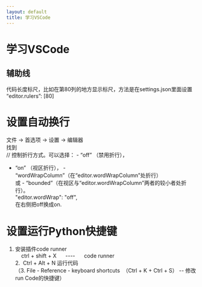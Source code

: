 ```yaml
---
layout: default
title: 学习VSCode
---
```


# 学习VSCode
## 辅助线
代码长度标尺，比如在第80列的地方显示标尺，方法是在settings.json里面设置 “editor.rulers”: [80]

# 设置自动换行
文件 -> 首选项 -> 设置 -> 编辑器  
找到  
// 控制折行方式。可以选择： - “off” （禁用折行），  
- “on” （视区折行）， - “wordWrapColumn”（在“editor.wordWrapColumn”处折行）  
或 - “bounded”（在视区与“editor.wordWrapColumn”两者的较小者处折行）。  
"editor.wordWrap": "off",  
在右侧把off换成on.  

# 设置运行Python快捷键
1. 安装插件code runner  
    ctrl + shift + X      ----      code runner  
2.  Ctrl + Alt + N 运行代码  
（3. File - Reference - keyboard shortcuts  （Ctrl + K + Ctrl + S） -- 修改run Code的快捷键）  
